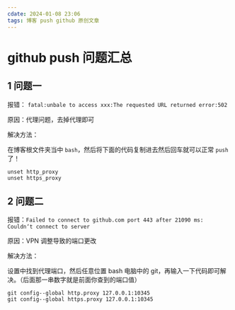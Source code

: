 ```yaml
---
cdate: 2024-01-08 23:06
tags: 博客 push github 原创文章 
---
```


# github push 问题汇总

## 1 问题一

报错： `fatal:unbale to access xxx:The requested URL returned error:502`

原因：代理问题，去掉代理即可

解决方法：

在博客根文件夹当中 `bash`，然后将下面的代码复制进去然后回车就可以正常 `push` 了！

```git
unset http_proxy
unset https_proxy
```

## 2 问题二

报错：`Failed to connect to github.com port 443 after 21090 ms: Couldn‘t connect to server`

原因：VPN 调整导致的端口更改

解决方法：

设置中找到代理端口，然后任意位置 bash 电脑中的 git，再输入一下代码即可解决。（后面那一串数字就是前面你查到的端口值）

```git
git config--global http.proxy 127.0.0.1:10345
git config--global https.proxy 127.0.0.1:10345
```